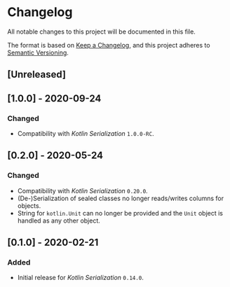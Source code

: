 # Changelog
All notable changes to this project will be documented in this file.

The format is based on [Keep a Changelog](https://keepachangelog.com/en/1.0.0/),
and this project adheres to [Semantic Versioning](https://semver.org/spec/v2.0.0.html).

## [Unreleased]


## [1.0.0] - 2020-09-24
### Changed
- Compatibility with *Kotlin Serialization* `1.0.0-RC`.


## [0.2.0] - 2020-05-24
### Changed
- Compatibility with *Kotlin Serialization* `0.20.0`.
- (De-)Serialization of sealed classes no longer reads/writes columns for objects.
- String for `kotlin.Unit` can no longer be provided and the `Unit` object is handled as any other object. 

## [0.1.0] - 2020-02-21
### Added
- Initial release for *Kotlin Serialization* `0.14.0`.
